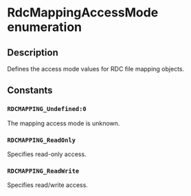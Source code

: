 # RdcMappingAccessMode enumeration

## Description

Defines the access mode values for RDC file mapping objects.

## Constants

### `RDCMAPPING_Undefined:0`

The mapping access mode is unknown.

### `RDCMAPPING_ReadOnly`

Specifies read-only access.

### `RDCMAPPING_ReadWrite`

Specifies read/write access.